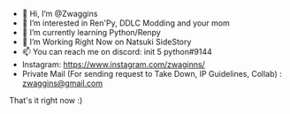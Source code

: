 - 👋 Hi, I’m @Zwaggins
- 👀 I’m interested in Ren'Py, DDLC Modding and your mom
- 🌱 I’m currently learning Python/Renpy
- 💞️ I’m Working Right Now on Natsuki SideStory
- 📫 You can reach me on discord: init 5 python#9144 
- Instagram: https://www.instagram.com/zwaginns/ 
- Private Mail (For sending request to Take Down, IP Guidelines, Collab) :  zwaggins@gmail.com




That's it right now :)
